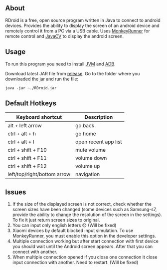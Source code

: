 ## About

RDroid is a free, open source program written in Java to connect to android devices. Provides the ability to display the screen of an android device and remotely control it from a PC via a USB cable. Uses [MonkeyRunner](https://developer.android.com/studio/test/monkeyrunner/) for remote control and [JavaCV](https://github.com/bytedeco/javacv) to display the android screen.

## Usage

To run this program you need to install [JVM](https://www.oracle.com/technetwork/java/javase/downloads/index.html) and [ADB](https://developer.android.com/studio/releases/platform-tools).

Download latest JAR file from [release](https://github.com/kirilamenski/RDroid/releases). Go to the folder where you downloaded the jar and run the file:
```shell
java -jar ~./RDroid.jar
```

## Default Hotkeys

| Keyboard shortcut  | Description |
| ------------- | ------------- |
| alt + left arrow  | go back  |
| ctrl + alt + h  | go home  |
| ctrl + alt + l  | open recent app list  |
| ctrl + shift + F10  | mute volume  |
| ctrl + shift + F11  | volume down  |
| ctrl + shift + F12  | volume up  |
| left/top/right/bottom arrow  | navigation  |


## Issues

1) If the size of the displayed screen is not correct, check whether the screen sizes have been changed (some devices such as Samsung-s7, provide the ability to change the resolution of the screen in the settings). To fix it just return screen sizes to original.
2) You can input only english letters :disappointed: (Will be fixed)
3) Xiaomi devices by default blocked input simulation. To use MonkeyRunner, you must enable this option in the developer settings.
4) Multiple connection working but after start connection with first device you should wait until the Android screen appears. After that you can connect with another.
5) When multiple connection opened if you close one connection it close input connection with another. Need to restart. (Will be fixed)
